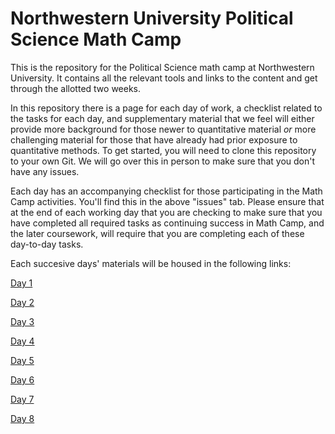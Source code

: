 # Northwestern University Political Science Math Camp
This is the repository for the Political Science math camp at Northwestern University. It contains all the relevant tools and links to the content and get through the allotted two weeks.

In this repository there is a page for each day of work, a checklist related to the tasks for each day, and supplementary material that we feel will either provide more background for those newer to quantitative material *or* more challenging material for those that have already had prior exposure to quantitative methods. To get started, you will need to clone this repository to your own Git. We will go over this in person to make sure that you don't have any issues. 

Each day has an accompanying checklist for those participating in the Math Camp activities. You'll find this in the above "issues" tab. Please ensure that at the end of each working day that you are checking to make sure that you have completed all required tasks as continuing success in Math Camp, and the later coursework, will require that you are completing each of these day-to-day tasks. 

Each succesive days' materials will be housed in the following links: 

[Day 1](day1.md)

[Day 2](day2.md)

[Day 3](day3.md)

[Day 4](day4.md)

[Day 5](day5.md)

[Day 6](day6.md)

[Day 7](day7.md)

[Day 8](day8.md)
